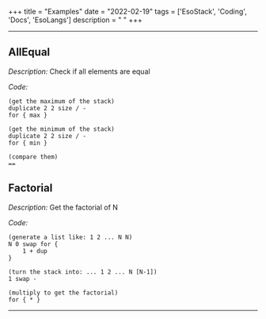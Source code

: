 +++
title = "Examples"
date = "2022-02-19"
tags = ['EsoStack', 'Coding', 'Docs', 'EsoLangs']
description = " "
+++

---

## AllEqual

_Description:_ Check if all elements are equal

_Code:_

```
(get the maximum of the stack)
duplicate 2 2 size / -
for { max }

(get the minimum of the stack)
duplicate 2 2 size / -
for { min }

(compare them)
==
```

## Factorial

_Description:_ Get the factorial of N

_Code:_

```
(generate a list like: 1 2 ... N N)
N 0 swap for {
    1 + dup
}

(turn the stack into: ... 1 2 ... N [N-1])
1 swap -

(multiply to get the factorial)
for { * }

```

---
